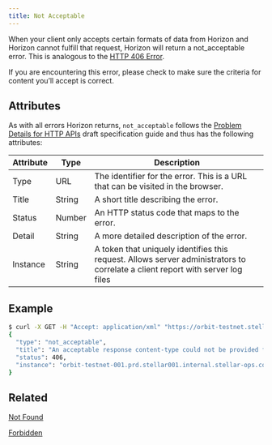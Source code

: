 ```yaml
---
title: Not Acceptable
---
```


When your client only accepts certain formats of data from Horizon and Horizon cannot fulfill that request, Horizon will return a not_acceptable error. This is analogous to the [HTTP 406 Error](https://developer.mozilla.org/en-US/docs/Web/HTTP/Response_codes).

If you are encountering this error, please check to make sure the criteria for content you’ll accept is correct.


## Attributes


As with all errors Horizon returns, `not_acceptable` follows the [Problem Details for HTTP APIs](https://tools.ietf.org/html/draft-ietf-appsawg-http-problem-00) draft specification guide and thus has the following attributes:

| Attribute | Type   | Description                                                                                                                     |
| --------- | ----   | ------------------------------------------------------------------------------------------------------------------------------- |
| Type      | URL    | The identifier for the error.  This is a URL that can be visited in the browser.                                                |
| Title     | String | A short title describing the error.                                                                                             |
| Status    | Number | An HTTP status code that maps to the error.                                                                                     |
| Detail    | String | A more detailed description of the error.                                                                                       |
| Instance  | String | A token that uniquely identifies this request. Allows server administrators to correlate a client report with server log files  |


## Example

```bash
$ curl -X GET -H "Accept: application/xml" "https://orbit-testnet.stellar.org/accounts/GALWEV6GY73RJ255JC7XUOZ2L7WZ5JJDTKATB2MUK7F3S67DVT2A6R5G"
{
  "type": "not_acceptable",
  "title": "An acceptable response content-type could not be provided for this request",
  "status": 406,
  "instance": "orbit-testnet-001.prd.stellar001.internal.stellar-ops.com/hCYL7oezXs-062662"
}
```

## Related

[Not Found](./not-found.md)

[Forbidden](./forbidden.md)
